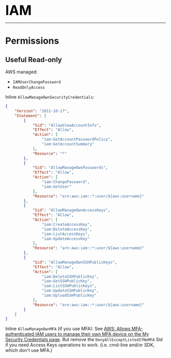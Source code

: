 **<span style="font-size:3em;color:black">IAM</span>**
***

# Permissions

## Useful Read-only

AWS managed:
- ```IAMUserChangePassword```
- ```ReadOnlyAccess```

Inline ```AllowManageOwnSecurityCredentials```:
```json
{
    "Version": "2012-10-17",
    "Statement": [
        {
            "Sid": "AllowViewAccountInfo",
            "Effect": "Allow",
            "Action": [
                "iam:GetAccountPasswordPolicy",
                "iam:GetAccountSummary"
            ],
            "Resource": "*"
        },
        {
            "Sid": "AllowManageOwnPasswords",
            "Effect": "Allow",
            "Action": [
                "iam:ChangePassword",
                "iam:GetUser"
            ],
            "Resource": "arn:aws:iam::*:user/${aws:username}"
        },
        {
            "Sid": "AllowManageOwnAccessKeys",
            "Effect": "Allow",
            "Action": [
                "iam:CreateAccessKey",
                "iam:DeleteAccessKey",
                "iam:ListAccessKeys",
                "iam:UpdateAccessKey"
            ],
            "Resource": "arn:aws:iam::*:user/${aws:username}"
        },
        {
            "Sid": "AllowManageOwnSSHPublicKeys",
            "Effect": "Allow",
            "Action": [
                "iam:DeleteSSHPublicKey",
                "iam:GetSSHPublicKey",
                "iam:ListSSHPublicKeys",
                "iam:UpdateSSHPublicKey",
                "iam:UploadSSHPublicKey"
            ],
            "Resource": "arn:aws:iam::*:user/${aws:username}"
        }
    ]
}
```

Inline ```AllowManageOwnMFA``` (if you use MFA): See [AWS: Allows MFA-authenticated IAM users to manage their own MFA device on the My Security Credentials page](https://docs.aws.amazon.com/IAM/latest/UserGuide/reference_policies_examples_aws_my-sec-creds-self-manage-mfa-only.html).  But remove the ```DenyAllExceptListedIfNoMFA``` Sid if you need Access Keys operations to work.  (i.e. cmd-line and/or SDK, which don't use MFA.)

